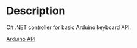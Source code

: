 # Description
C# .NET controller for basic Arduino keyboard API.

[Arduino API](https://github.com/Piorum/arK-a)
